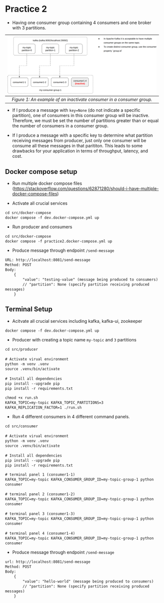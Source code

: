 # Practice 2

- Having one consumer group containing 4 consumers and one broker with 3 partitions.

| ![alt text](../../figures/consumer_group/consumers-greater-than-partitions.png?raw=true) |
| :--------------------------------------------------------------------------------------: |
|          _Figure 1: An example of an inactivate consumer in a consumer group._           |

- If I produce a message with `key=None` (do not indicate a specific partition), one of consumers in this consumer group will be inactive. Therefore, we must be set the number of partitions greater than or equal the number of consumers in a consumer group.

- If I produce a message with a specific key to determine what partition receiving messages from producer, just only one consumer will be consume all these messages in that parititon. This leads to some drawbacks for your application in terms of throughput, latency, and cost.

## Docker compose setup

- Run multiple docker compose files (https://stackoverflow.com/questions/62871280/should-i-have-multiple-docker-compose-files)

- Activate all crucial services

```
cd src/docker-compose
docker compose -f dev.docker-compose.yml up
```

- Run producer and consumers

```
cd src/docker-compose
docker compose -f practice2.docker-compose.yml up
```

- Produce message through endpoint `/send-message`

```
URL: http://localhost:8081/send-message
Method: POST
Body:
    {
        "value": "testing-value" (message being produced to consumers)
        // "partition": None (specify partition receiving produced messages)
    }
```

## Terminal Setup

- Acitvate all crucial services including kafka, kafka-ui, zookeeper

```
docker compose -f dev.docker-compose.yml up
```

- Producer with creating a topic name `my-topic` and `3` partitions

```
cd src/producer

# Activate virual environment
python -m venv .venv
source .venv/bin/activate

# Install all dependencies
pip install --upgrade pip
pip install -r requirements.txt
```

```
chmod +x run.sh
KAFKA_TOPIC=my-topic KAFKA_TOPIC_PARTITIONS=3 KAFKA_REPLICATION_FACTOR=1 ./run.sh
```

- Run 4 different consumers in 4 different command panels.

```
cd src/consumer

# Activate virual environment
python -m venv .venv
source .venv/bin/activate

# Install all dependencies
pip install --upgrade pip
pip install -r requirements.txt
```

```
# terminal panel 1 (consumer1-1)
KAFKA_TOPIC=my-topic KAFKA_CONSUMER_GROUP_ID=my-topic-group-1 python consumer

# terminal panel 2 (consumer1-2)
KAFKA_TOPIC=my-topic KAFKA_CONSUMER_GROUP_ID=my-topic-group-1 python consumer

# terminal panel 3 (consumer1-3)
KAFKA_TOPIC=my-topic KAFKA_CONSUMER_GROUP_ID=my-topic-group-1 python consumer

# terminal panel 4 (consumer1-4)
KAFKA_TOPIC=my-topic KAFKA_CONSUMER_GROUP_ID=my-topic-group-1 python consumer
```

- Produce message through endpoint `/send-message`

```
url: http://localhost:8081/send-message
Method: POST
Body:
    {
        "value": "hello-world" (message being produced to consumers)
        // "partition": None (specify partition receiving produced messages)
    }
```

